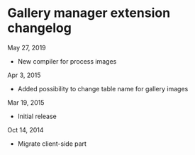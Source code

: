 # Gallery manager extension changelog

May 27, 2019
  - New compiler for process images

Apr 3, 2015
  - Added possibility to change table name for gallery images 
   
Mar 19, 2015
  - Initial release

Oct 14, 2014
  - Migrate client-side part
